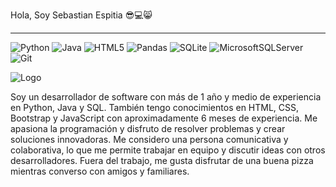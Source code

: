 Hola, Soy Sebastian Espitia :sunglasses::computer::smile_cat:
***
![Python](https://img.shields.io/badge/python-3670A0?style=for-the-badge&logo=python&logoColor=ffdd54)	![Java](https://img.shields.io/badge/java-%23ED8B00.svg?style=for-the-badge&logo=java&logoColor=white) ![HTML5](https://img.shields.io/badge/html5-%23E34F26.svg?style=for-the-badge&logo=html5&logoColor=white) ![Pandas](https://img.shields.io/badge/pandas-%23150458.svg?style=for-the-badge&logo=pandas&logoColor=white)	![SQLite](https://img.shields.io/badge/sqlite-%2307405e.svg?style=for-the-badge&logo=sqlite&logoColor=white)	![MicrosoftSQLServer](https://img.shields.io/badge/Microsoft%20SQL%20Server-CC2927?style=for-the-badge&logo=microsoft%20sql%20server&logoColor=white) ![Git](https://img.shields.io/badge/git-%23F05033.svg?style=for-the-badge&logo=git&logoColor=white)

![Logo](https://drive.google.com/file/d/1lTnJIrC8NVELclxB_doruBR-4i-qzTuG/view?usp=sharing)

Soy un desarrollador de software con más de 1 año y medio de experiencia en Python, Java y SQL. También tengo conocimientos en HTML, CSS, Bootstrap y JavaScript con aproximadamente 6 meses de experiencia. Me apasiona la programación y disfruto de resolver problemas y crear soluciones innovadoras. Me considero una persona comunicativa y colaborativa, lo que me permite trabajar en equipo y discutir ideas con otros desarrolladores. Fuera del trabajo, me gusta disfrutar de una buena pizza mientras converso con amigos y familiares.
